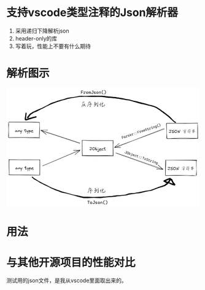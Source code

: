 # 支持vscode类型注释的Json解析器
1. 采用递归下降解析json
2. header-only的库
3. 写着玩，性能上不要有什么期待
# 解析图示
![示例.svg](images/exp.png)
# 用法

# 与其他开源项目的性能对比
测试用的json文件，是我从vscode里面取出来的。